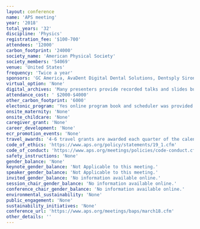 ```yaml
---
layout: conference 
name: 'APS meeting'
year: '2018'
total_years: '32'
discipline: 'Physics'
registration_fee: '$100-700'
attendees: '12000'
carbon_footprint: '24000'
society_name: 'American Physical Society'
society_members: '54069'
venue: 'United States'
frequency: 'Twice a year'
sponsors: 'GC America, AvaDent Digital Dental Solutions, Dentsply Sirona Prosthetics, Ivoclar Vivadent, Panthera Dental, Straumann, Sesame Communications - Henry Schein One, Thommen Medical, ZirkonZahn, Southern Implants, Quintessence, Palmeri Media Group'
virtual_option: 'None'
digital_archives: 'Many presenters provide recorded talks and slides but No digital posters (https://www.aps.org/meetings/multimedia/index.cfm?mtgYr=2018&mtgCd=MAR18&mtgUnit=&mtgVS=&mtgSE=0&fm=0&srhPresent=Go&prebacklink=yes).'
attendance_cost: ' $2000-$4000'
other_carbon_footprint: '6000'
electonic_program: 'Yes online program book and scheduler was provided.'
onsite_maternity: 'None'
onsite_childcare: 'None'
caregiver_grant: 'None'
career_development: 'None'
ecr_promotion_events: 'None'
travel_awards: '4-6 travel grants are awarded each quarter of the calendar year up to $500 each.'
code_of_ethics: 'https://www.aps.org/policy/statements/19_1.cfm'
code_of_conduct: 'https://www.aps.org/meetings/policies/code-conduct.cfm'
safety_instructions: 'None'
gender_balance: 'None'
keynote_gender_balance: 'Not Applicable to this meeting.'
speaker_gender_balance: 'Not Applicable to this meeting.'
invited_gender_balance: 'No information available online.'
session_chair_gender_balance: 'No information available online.'
conference_chair_gender_balance: 'No information available online.'
environmental_sustainability: 'None'
public_engagement: 'None'
sustainability_initiatives: 'None'
conference_url: 'https://www.aps.org/meetings/baps/march18.cfm'
other_details: ''
---
```

